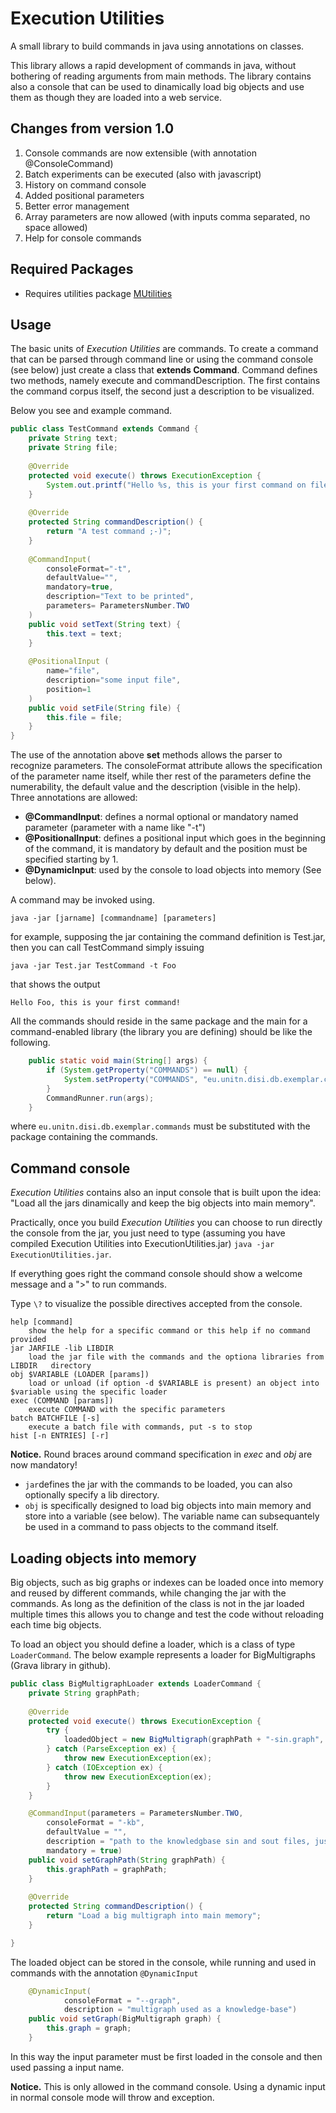 Execution Utilities 
==================

A small library to build commands in java using annotations on classes. 

This library allows a rapid development of commands in java, without bothering of reading arguments from main methods. 
The library contains also a console that can be used to dinamically load big objects and use them as though they are loaded into a web service. 

## Changes from version 1.0
1. Console commands are now extensible (with annotation @ConsoleCommand)
2. Batch experiments can be executed (also with javascript)
3. History on command console
4. Added positional parameters
5. Better error management
6. Array parameters are now allowed (with inputs comma separated, no space allowed)
7. Help for console commands

## Required Packages
* Requires utilities package [MUtilities](https://github.com/mutandon/MUtilities)

## Usage

The basic units of _Execution Utilities_ are commands. To create a command that can be parsed through command line or using the command console (see below) just create a class that __extends Command__. Command defines two methods, namely execute and commandDescription. The first contains the command corpus itself, the second just a description to be visualized. 

Below you see and example command. 


```java
public class TestCommand extends Command {
    private String text; 
    private String file; 
    
    @Override
    protected void execute() throws ExecutionException {
        System.out.printf("Hello %s, this is your first command on file %s!\n", text, file);
    }
    
    @Override
    protected String commandDescription() {
        return "A test command ;-)";
    }
    
    @CommandInput(
        consoleFormat="-t",
        defaultValue="",
        mandatory=true,
        description="Text to be printed",
        parameters= ParametersNumber.TWO
    )
    public void setText(String text) {
        this.text = text;
    }
    
    @PositionalInput (
    	name="file", 
    	description="some input file", 
    	position=1
    )
    public void setFile(String file) {
    	this.file = file;
    }
}
```

The use of the annotation above __set__ methods allows the parser to recognize parameters. The consoleFormat attribute allows the specification of the parameter name itself, while ther rest of the parameters define the numerability, the default value and the description (visible in the help). Three annotations are allowed: 
* __@CommandInput__: defines a normal optional or mandatory named parameter (parameter with a name like "-t")
* __@PositionalInput__: defines a positional input which goes in the beginning of the command, it is mandatory by default and the position must be specified starting by 1. 
* __@DynamicInput__: used by the console to load objects into memory (See below). 

A command may be invoked using. 

```
java -jar [jarname] [commandname] [parameters]
```

for example, supposing the jar containing the command definition is Test.jar, then you can call TestCommand simply issuing

```
java -jar Test.jar TestCommand -t Foo
```

that shows the output
```
Hello Foo, this is your first command!
```

All the commands should reside in the same package and the main for a command-enabled library (the library you are defining) should be like the following.

```java
    public static void main(String[] args) {
        if (System.getProperty("COMMANDS") == null) {
            System.setProperty("COMMANDS", "eu.unitn.disi.db.exemplar.commands");
        }
        CommandRunner.run(args);
    }
```
where ```eu.unitn.disi.db.exemplar.commands``` must be substituted with the package containing the commands. 


## Command console
_Execution Utilities_ contains also an input console that is built upon the idea: "Load all the jars dinamically and keep the big objects into main memory". 

Practically, once you build _Execution Utilities_ you can choose to run directly the console from the jar, you just need to type (assuming you have compiled Execution Utilities into ExecutionUtilities.jar) ```java -jar ExecutionUtilities.jar```. 

If everything goes right the command console should show a welcome message and a ">" to run commands. 

Type ```\?``` to visualize the possible directives accepted from the console. 

```
help [command]
	show the help for a specific command or this help if no command provided
jar JARFILE -lib LIBDIR
	load the jar file with the commands and the optiona libraries from LIBDIR 	directory
obj $VARIABLE (LOADER [params])
	load or unload (if option -d $VARIABLE is present) an object into $variable using the specific loader
exec (COMMAND [params])
	execute COMMAND with the specific parameters
batch BATCHFILE [-s] 
	execute a batch file with commands, put -s to stop
hist [-n ENTRIES] [-r]
```
**Notice.** Round braces around command specification in _exec_ and _obj_ are now mandatory! 


* ```jar```defines the jar with the commands to be loaded, you can also optionally specify a lib directory.
* ```obj``` is specifically designed to load big objects into main memory and store into a variable (see below). The variable name can subsequantely be used in a command to pass objects to the command itself. 

## Loading objects into memory
Big objects, such as big graphs or indexes can be loaded once into memory and reused by different commands, while changing the jar with the commands. As long as the definition of the class is not in the jar loaded multiple times this allows you to change and test the code without reloading each time big objects. 

To load an object you should define a loader, which is a class of type ```LoaderCommand```. The below example represents a loader for BigMultigraphs (Grava library in github).

```java
public class BigMultigraphLoader extends LoaderCommand {
    private String graphPath; 
    
    @Override
    protected void execute() throws ExecutionException {
        try {
            loadedObject = new BigMultigraph(graphPath + "-sin.graph", graphPath + "-sout.graph", Utilities.countLines((graphPath + "-sin.graph")));
        } catch (ParseException ex) {
            throw new ExecutionException(ex);
        } catch (IOException ex) {
            throw new ExecutionException(ex);
        }
    }

    @CommandInput(parameters = ParametersNumber.TWO,
        consoleFormat = "-kb",
        defaultValue = "",
        description = "path to the knowledgbase sin and sout files, just up to the prefix, like InputData/freebase ",
        mandatory = true)
    public void setGraphPath(String graphPath) {
        this.graphPath = graphPath;
    }    
    
    @Override
    protected String commandDescription() {
        return "Load a big multigraph into main memory";
    }

}
```

The loaded object can be stored in the console, while running and used in commands with the annotation ```@DynamicInput``` 

```java
    @DynamicInput(
            consoleFormat = "--graph",
            description = "multigraph used as a knowledge-base")
    public void setGraph(BigMultigraph graph) {
        this.graph = graph;
    }
```

In this way the input parameter must be first loaded in the console and then used passing a input name. 

**Notice.** This is only allowed in the command console. Using a dynamic input in normal console mode will throw and exception. 








